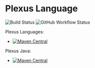 # Plexus Language
![Build Status](https://github.com/codehaus-plexus/plexus-languages/workflows/GitHub%20CI/badge.svg)
![GitHub Workflow Status](https://img.shields.io/github/workflow/status/codehaus-plexus/plexus-languages/GitHub%20CI)

Plexus Languages:

 * [![Maven Central](https://img.shields.io/maven-central/v/org.codehaus.plexus/plexus-languages.svg?label=Maven%20Central)](https://search.maven.org/artifact/org.codehaus.plexus/plexus-languages)

Plexus Java:

 * [![Maven Central](https://img.shields.io/maven-central/v/org.codehaus.plexus/plexus-java.svg?label=Maven%20Central)](https://search.maven.org/artifact/org.codehaus.plexus/plexus-java)
